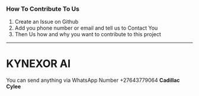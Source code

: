 ### How To Contribute To Us
1. Create an Issue on Github 
2. Add you phone number or email and tell us to Contact You
3. Then Us how and why you want to contribute to this project
-----------------------------------------------------------------


# KYNEXOR AI

You can send anything via WhatsApp Number +27643779064 <b>Cadillac Cylee</b>
